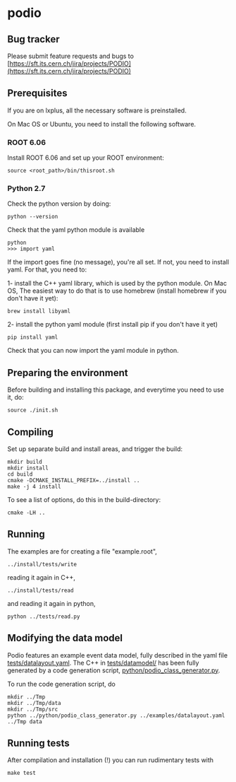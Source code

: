 # podio

## Bug tracker
Please submit feature requests and bugs to
[https://sft.its.cern.ch/jira/projects/PODIO](https://sft.its.cern.ch/jira/projects/PODIO)

## Prerequisites

If you are on lxplus, all the necessary software is preinstalled.

On Mac OS or Ubuntu, you need to install the following software. 

### ROOT 6.06

Install ROOT 6.06 and set up your ROOT environment: 

    source <root_path>/bin/thisroot.sh

### Python 2.7

Check the python version by doing:

    python --version

Check that the yaml python module is available

    python
    >>> import yaml

If the import goes fine (no message), you're all set. If not, you need to install yaml. For that, you need to:

1- install the C++ yaml library, which is used by the python module. On Mac OS, The easiest way to do that is to use homebrew (install homebrew if you don't have it yet):

    brew install libyaml

2- install the python yaml module (first install pip if you don't have it yet)

    pip install yaml

Check that you can now import the yaml module in python.


## Preparing the environment

Before building and installing this package, and everytime you need to use it, do:

    source ./init.sh


## Compiling

Set up separate build and install areas, and trigger the build: 

    mkdir build
    mkdir install
    cd build
    cmake -DCMAKE_INSTALL_PREFIX=../install ..
    make -j 4 install

To see a list of options, do this in the build-directory:

    cmake -LH ..

## Running

The examples are for creating a file "example.root",

    ../install/tests/write

reading it again in C++,

    ../install/tests/read

and reading it again in python,

    python ../tests/read.py

## Modifying the data model

Podio features an example event data model, fully described in the yaml file
[tests/datalayout.yaml](tests/datalayout.yaml).
The C++ in [tests/datamodel/](tests/datamodel/) has been fully generated by a code generation script, [python/podio_class_generator.py](python/podio_class_generator.py).

To run the code generation script, do

    mkdir ../Tmp
    mkdir ../Tmp/data
    mkdir ../Tmp/src
    python ../python/podio_class_generator.py ../examples/datalayout.yaml ../Tmp data


## Running tests
After compilation and installation (!) you can run rudimentary tests with

    make test
